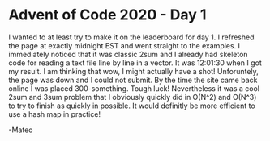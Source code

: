 # Advent of Code 2020 - Day 1

I wanted to at least try to make it on the leaderboard for day 1. I refreshed the page at exactly midnight EST and went straight to the examples. I immediately noticed that it was classic 2sum and I already had skeleton code for reading a text file line by line in a vector. It was 12:01:30 when I got my result. I am thinking that wow, I might actually have a shot! Unforuntely, the page was down and I could not submit. By the time the site came back online I was placed 300-something. Tough luck! Nevertheless it was a cool 2sum and 3sum problem that I obviously quickly did in O(N^2) and O(N^3) to try to finish as quickly in possible. It would definitly be more efficient to use a hash map in practice!  

  -Mateo  